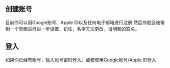 ## 创建账号

目前你可以用Google账号、Apple ID以及任何电子邮箱进行注册
然后你就会被带到一个页面进行进一步设置，记住，名字无法更改，请明智的取名。

## 登入

如果你已经有账号，输入账号密码登入。或者使用Google账号/Apple ID登入

